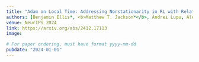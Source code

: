```yaml
---
title: "Adam on Local Time: Addressing Nonstationarity in RL with Relative Adam Timesteps"
authors: [Benjamin Ellis*, <b>Matthew T. Jackson*</b>, Andrei Lupu, Alexander D. Goldie, Mattie Fellows, Shimon Whiteson, Jakob N. Foerster]
venue: NeurIPS 2024
link: https://arxiv.org/abs/2412.17113
image:

# For paper ordering, must have format yyyy-mm-dd
pubdate: "2024-01-01"
---
```

